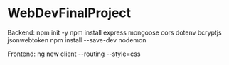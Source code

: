 # WebDevFinalProject

Backend:
npm init -y
npm install express mongoose cors dotenv bcryptjs jsonwebtoken
npm install --save-dev nodemon

Frontend:
ng new client --routing --style=css
